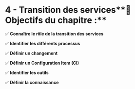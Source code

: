 # 4 - Transition des services**🎯 Objectifs du chapitre :**

✅ **Connaître le rôle de la transition des services**

✅ **Identifier les différents processus**

✅ **Définir un changement**

✅ **Définir un Configuration Item (CI)**

✅ **Identifier les outils**

✅ **Définir la connaissance**
